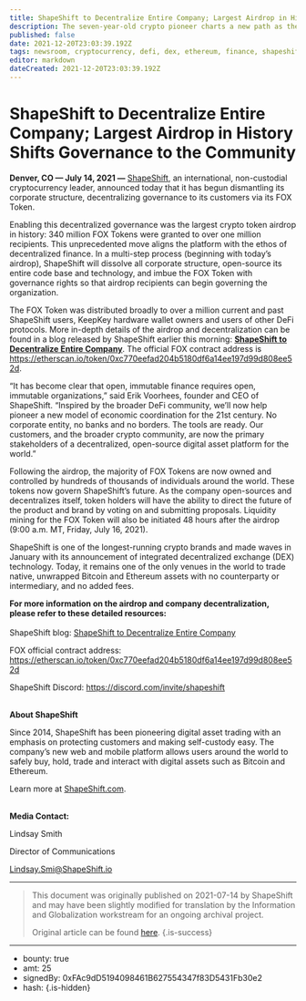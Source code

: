 ```yaml
---
title: ShapeShift to Decentralize Entire Company; Largest Airdrop in History Shifts Governance to the Community
description: The seven-year-old crypto pioneer charts a new path as the first to fully decentralize corporate entity structure to benefit all
published: false
date: 2021-12-20T23:03:39.192Z
tags: newsroom, cryptocurrency, defi, dex, ethereum, finance, shapeshift, needs-review
editor: markdown
dateCreated: 2021-12-20T23:03:39.192Z
---
```


# ShapeShift to Decentralize Entire Company; Largest Airdrop in History Shifts Governance to the Community

**Denver, CO — July 14, 2021 —** [ShapeShift](https://shapeshift.com/), an international, non-custodial cryptocurrency leader, announced today that it has begun dismantling its corporate structure, decentralizing governance to its customers via its FOX Token. <br/>

Enabling this decentralized governance was the largest crypto token airdrop in history: 340 million FOX Tokens were granted to over one million recipients. This unprecedented move aligns the platform with the ethos of decentralized finance. In a multi-step process (beginning with today’s airdrop), ShapeShift will dissolve all corporate structure, open-source its entire code base and technology, and imbue the FOX Token with governance rights so that airdrop recipients can begin governing the organization. 

The FOX Token was distributed broadly to over a million current and past ShapeShift users, KeepKey hardware wallet owners and users of other DeFi protocols. More in-depth details of the airdrop and decentralization can be found in a blog released by ShapeShift earlier this morning: [**ShapeShift to Decentralize Entire Company**](http://shapeshift.com/shapeshift-decentralize-airdrop). The official FOX contract address is <https://etherscan.io/token/0xc770eefad204b5180df6a14ee197d99d808ee52d>.

“It has become clear that open, immutable finance requires open, immutable organizations,” said Erik Voorhees, founder and CEO of ShapeShift. “Inspired by the broader DeFi community, we’ll now help pioneer a new model of economic coordination for the 21st century. No corporate entity, no banks and no borders. The tools are ready. Our customers, and the broader crypto community, are now the primary stakeholders of a decentralized, open-source digital asset platform for the world.” 

Following the airdrop, the majority of FOX Tokens are now owned and controlled by hundreds of thousands of individuals around the world. These tokens now govern ShapeShift’s future. As the company open-sources and decentralizes itself, token holders will have the ability to direct the future of the product and brand by voting on and submitting proposals. Liquidity mining for the FOX Token will also be initiated 48 hours after the airdrop (9:00 a.m. MT, Friday, July 16, 2021). 

ShapeShift is one of the longest-running crypto brands and made waves in January with its announcement of integrated decentralized exchange (DEX) technology. Today, it remains one of the only venues in the world to trade native, unwrapped Bitcoin and Ethereum assets with no counterparty or intermediary, and no added fees. <br/>

**For more information on the airdrop and company decentralization, please refer to these detailed resources:** <br/><br/>ShapeShift blog: [ShapeShift to Decentralize Entire Company](http://shapeshift.com/shapeshift-decentralize-airdrop) <br/>

FOX official contract address: <https://etherscan.io/token/0xc770eefad204b5180df6a14ee197d99d808ee52d>

ShapeShift Discord: <https://discord.com/invite/shapeshift>

[ ](https://discord.com/invite/shapeshift)<br/>**About ShapeShift**

Since 2014, ShapeShift has been pioneering digital asset trading with an emphasis on protecting customers and making self-custody easy. The company’s new web and mobile platform allows users around the world to safely buy, hold, trade and interact with digital assets such as Bitcoin and Ethereum.<br/>

Learn more at [ShapeShift.com](https://shapeshift.com/).<br/><br/>

**Media Contact:**<br/>

Lindsay Smith

Director of Communications

[Lindsay.Smi@ShapeShift.io](mailto:Lindsay.Smi@ShapeShift.io)<br/>

---

> This document was originally published on 2021-07-14 by ShapeShift and may have been slightly modified for translation by the Information and Globalization workstream for an ongoing archival project.
>
> Original article can be found [here](https://shapeshift.com/newsroom/shapeshift-to-decentralize-entire-company-largest-airdrop-in-history-shifts-governance-to-the-community).
{.is-success}

---

- bounty: true
- amt: 25
- signedBy: 0xFAc9dD5194098461B627554347f83D5431Fb30e2
- hash: 
{.is-hidden}